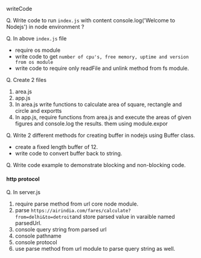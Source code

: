 writeCode

Q. Write code to run `index.js` with content console.log('Welcome to Nodejs') in node environment ?

Q. In above `index.js` file
- require os module
- write code to get `number of cpu's, free memory, uptime and version from os module`
- write code to require only readFile and unlink method from fs module.

Q. Create 2 files
  1. area.js
  2. app.js
  3. In area.js write functions to calculate area of square, rectangle and circle and exportts
  4. In app.js, require functions from area.js and execute the areas of given figures and console.log the results. them using module.expor

Q. Write 2 different methods for creating buffer in nodejs using Buffer class.
- create a fixed length buffer of 12.
- write code to convert buffer back to string.

Q. Write code example to demonstrate blocking and non-blocking code.

#### http protocol

Q. In server.js
1. require parse method from url core node module.
2. parse `https://airindia.com/fares/calculate?from=delhi&to=detroit`and store parsed value in varaible named parsedUrl.
3. console query string from parsed url
4. console pathname
5. console protocol
6. use parse method from url module to parse query string as well.